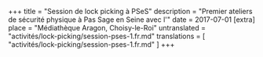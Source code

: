 +++
title = "Session de lock picking à PSeS"
description = "Premier ateliers de sécurité physique à Pas Sage en Seine avec l'"
date = 2017-07-01
[extra]
place = "Médiathèque Aragon, Choisy-le-Roi"
untranslated = "activités/lock-picking/session-pses-1.fr.md"
translations = [
    "activités/lock-picking/session-pses-1.fr.md"
]
+++
